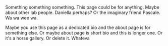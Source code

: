 Something something something. This page could be for anything. Maybe about other lab people. Daniella perhaps? Or the imaginary friend Pascale. Wa wa wee wa. 

Maybe you use this page as a dedicated bio and the about page is for something else. Or maybe about page is short bio and this is longer one. Or it's a horse gallery. Or delete it. Whateva